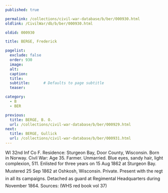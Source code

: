 ```yaml
---
published: true

permalink: /collections/civil-war-database/b/ber/000930.html
oldlink: /CivilWar/db/b/ber/000930.html

oldid: 000930

title: BERGE, Frederick

pagelist:
  exclude: false
  order: 930
  image: 
  alt:
  caption:
  title:
  subtitle:      # Defaults to page subtitle
  teaser:

category: 
  - B 
  - BER

previous:
  title: BERGE, B. O.
  url: /collections/civil-war-database/b/ber/000929.html  
next:
  title: BERGE, Gullick
  url: /collections/civil-war-database/b/ber/000931.html   
---
```

WI 32nd Inf Co F. Residence: Sturgeon Bay, Door County, Wisconsin. Born in Norway. Civil War: Age 35. Farmer. Unmarried. Blue eyes, sandy hair, light complexion, 5&#146;11&#148;. Enlisted for three years on 15 Aug 1862 at Sturgeon Bay. Mustered 25 Sep 1862 at Oshkosh, Wisconsin. Private. &#147;Present with the reg&#146;t in all its campaigns.&#148; Detached as guard at Regimental Headquarters during November 1864. Sources: (WHS red book vol 37)